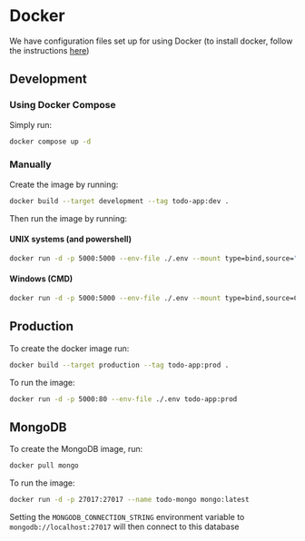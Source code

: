 # Docker

We have configuration files set up for using Docker (to install docker, follow the instructions 
[here](https://docs.docker.com/get-docker/))

## Development

### Using Docker Compose

Simply run:
```bash
docker compose up -d
```

### Manually

Create the image by running:
```bash
docker build --target development --tag todo-app:dev .
```

Then run the image by running:
#### UNIX systems (and powershell)
```bash
docker run -d -p 5000:5000 --env-file ./.env --mount type=bind,source="$(pwd)"/todo_app,target=/todo-app/todo_app todo-app:dev
```

#### Windows (CMD)
```bash
docker run -d -p 5000:5000 --env-file ./.env --mount type=bind,source=C:\Path\To\App\todo_app,target=/todo-app/todo_app todo-app:dev
```

## Production

To create the docker image run:
```bash
docker build --target production --tag todo-app:prod .
```

To run the image:
```bash
docker run -d -p 5000:80 --env-file ./.env todo-app:prod
```

## MongoDB

To create the MongoDB image, run: 
```bash
docker pull mongo
```

To run the image:
```bash
docker run -d -p 27017:27017 --name todo-mongo mongo:latest
```

Setting the `MONGODB_CONNECTION_STRING` environment variable to `mongodb://localhost:27017` will then connect to this 
database